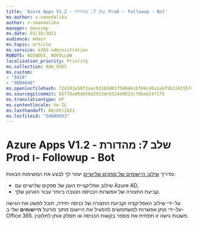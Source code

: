 ```yaml
---
title: 'Azure Apps V1.2 - שלב 7: מהדורת Prod ו- Followup - Bot'
ms.author: v-smandalika
author: v-smandalika
manager: dansimp
ms.date: 03/10/2021
audience: Admin
ms.topic: article
ms.service: o365-administration
ROBOTS: NOINDEX, NOFOLLOW
localization_priority: Priority
ms.collection: Adm_O365
ms.custom:
- "8426"
- "9004648"
ms.openlocfilehash: 72d101e50f2aac631b5001758046c6f69cd0a1e675632435574a32530a4b3095
ms.sourcegitcommit: b5f7da89a650d2915dc652449623c78be6247175
ms.translationtype: HT
ms.contentlocale: he-IL
ms.lasthandoff: 08/05/2021
ms.locfileid: "54009933"
---
```

# <a name="azure-apps-v12---phase-7-prod-release-and-followup---bot"></a>Azure Apps V1.2 - שלב 7: מהדורת Prod ו- Followup - Bot

מדריך [שילוב היישומים של ספקים שלישיים](https://admin.microsoft.com/AdminPortal/Home) יעזור לך לבצע את המשימות הבאות: 
- שילוב אפליקציית הענן של ספקים שלישיים עם Azure AD, 
- קביעת התצורה של אפשרות הכניסה הטובה ביותר עבור הארגון שלך.

על-ידי שילוב האפליקציה וקביעת התצורה של כניסה יחידה, תוכל לפשט את הגישה על-ידי מתן אפשרות למשתמשים להפעיל את היישום מתוך פורטל **היישומים** שלי ב- Office 365. פשטות גישה זו תפחית את מספר בקשות הכניסה או תסלק אותן לחלוטין.
